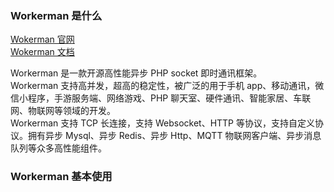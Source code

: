 
### Workerman 是什么
[Wokerman 官网](https://www.workerman.net/)  
[Wokerman 文档](http://doc.workerman.net/)  

Workerman 是一款开源高性能异步 PHP socket 即时通讯框架。  
Workerman 支持高并发，超高的稳定性，被广泛的用于手机 app、移动通讯，微信小程序，手游服务端、网络游戏、PHP 聊天室、硬件通讯、智能家居、车联网、物联网等领域的开发。  
Workerman 支持 TCP 长连接，支持 Websocket、HTTP 等协议，支持自定义协议。拥有异步 Mysql、异步 Redis、异步 Http、MQTT 物联网客户端、异步消息队列等众多高性能组件。  

### Workerman 基本使用

